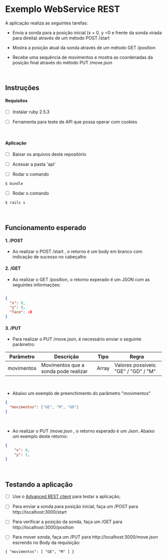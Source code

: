 # Exemplo WebService REST

A aplicação realiza as seguintes tarefas:

+ Envia a sonda para a posição inicial (x = 0, y =0 e frente da sonda virada para direita) através de um método POST /start

+ Mostra a posição atual da sonda através de um método GET /position

+ Recebe uma sequência de movimentos e mostra as coordenadas da posição final através do método PUT /move.json

&nbsp;
## Instruções

#### Requisitos ####

- [ ] Instalar ruby 2.5.3

- [ ] Ferramenta para teste de API que possa operar com cookies 

&nbsp;
#### Aplicação ####

- [ ] Baixar os arquivos deste repositório

- [ ] Acessar a pasta 'api'

- [ ] Rodar o comando

```bash
$ bundle
```

- [ ] Rodar o comando

```bash
$ rails s
```
&nbsp;
## Funcionamento esperado

#### 1. /POST ####

+ Ao realizar o POST /start , o retorno é um body em branco com indicação de sucesso no cabeçalho
&nbsp;


#### 2. /GET ####

+ Ao realizar o GET /position, o retorno experado é um JSON com as seguintes informações:
&nbsp;

```json

{
  "x": 0,
  "y": 0,
  "face": :D
}
```

#### 3. /PUT ####

+ Para realizar o PUT /move.json, é necessário enviar o seguinte parâmetro:

| **Parâmetro** | **Descrição** | **Tipo** | **Regra** |
| ------------- | ------------- | ----------- | --------- |
| movimentos | Movimentos que a sonda pode realizar | Array | Valores possíveis: "GE" / "GD" / "M" |
&nbsp;

+ Abaixo um exemplo de preenchimento do parâmetro "movimentos"

```json
{
  "movimentos": ["GE", "M", "GD"]
}
```
&nbsp;

+ Ao realizar o PUT /move.json , o retorno esperado é um Json. Abaixo um exemplo deste retorno:
&nbsp;

```json
{
    "x": 0,
    "y": 1,
}
```
&nbsp;
## Testando a aplicação

- [ ] Use o [Advanced REST client](https://chrome.google.com/webstore/detail/advanced-rest-client/hgmloofddffdnphfgcellkdfbfbjeloo) para testar a aplicação;
&nbsp;

- [ ] Para enviar a sonda para posição inicial, faça um /POST para http://localhost:3000/start
&nbsp;
- [ ] Para verificar a posição da sonda, faça um /GET para http://localhost:3000/position
&nbsp;
- [ ] Para mover sonda, faça um /PUT para http://localhost:3000/move.json escrendo no Body da requisição:
```
{ "movimentos": [ "GE", "M" ] }
```
&nbsp;
